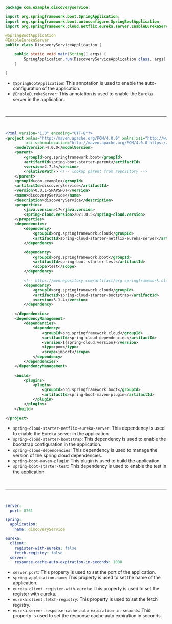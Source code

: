 ```java
package com.example.discoveryservice;

import org.springframework.boot.SpringApplication;
import org.springframework.boot.autoconfigure.SpringBootApplication;
import org.springframework.cloud.netflix.eureka.server.EnableEurekaServer;

@SpringBootApplication
@EnableEurekaServer
public class DiscoveryServiceApplication {

    public static void main(String[] args) {
        SpringApplication.run(DiscoveryServiceApplication.class, args);
    }

}
```

- ``@SpringBootApplication``: This annotation is used to enable the auto-configuration of the application.
- ``@EnableEurekaServer``: This annotation is used to enable the Eureka server in the application.



<br/>

-------

<br/>

```xml
<?xml version="1.0" encoding="UTF-8"?>
<project xmlns="http://maven.apache.org/POM/4.0.0" xmlns:xsi="http://www.w3.org/2001/XMLSchema-instance"
         xsi:schemaLocation="http://maven.apache.org/POM/4.0.0 https://maven.apache.org/xsd/maven-4.0.0.xsd">
    <modelVersion>4.0.0</modelVersion>
    <parent>
        <groupId>org.springframework.boot</groupId>
        <artifactId>spring-boot-starter-parent</artifactId>
        <version>2.7.5</version>
        <relativePath/> <!-- lookup parent from repository -->
    </parent>
    <groupId>com.example</groupId>
    <artifactId>discoveryService</artifactId>
    <version>0.0.1-SNAPSHOT</version>
    <name>discoveryService</name>
    <description>discoveryService</description>
    <properties>
        <java.version>17</java.version>
        <spring-cloud.version>2021.0.5</spring-cloud.version>
    </properties>
    <dependencies>
        <dependency>
            <groupId>org.springframework.cloud</groupId>
            <artifactId>spring-cloud-starter-netflix-eureka-server</artifactId>
        </dependency>

        <dependency>
            <groupId>org.springframework.boot</groupId>
            <artifactId>spring-boot-starter-test</artifactId>
            <scope>test</scope>
        </dependency>

        <!-- https://mvnrepository.com/artifact/org.springframework.cloud/spring-cloud-starter-bootstrap -->
        <dependency>
            <groupId>org.springframework.cloud</groupId>
            <artifactId>spring-cloud-starter-bootstrap</artifactId>
            <version>3.1.4</version>
        </dependency>

    </dependencies>
    <dependencyManagement>
        <dependencies>
            <dependency>
                <groupId>org.springframework.cloud</groupId>
                <artifactId>spring-cloud-dependencies</artifactId>
                <version>${spring-cloud.version}</version>
                <type>pom</type>
                <scope>import</scope>
            </dependency>
        </dependencies>
    </dependencyManagement>

    <build>
        <plugins>
            <plugin>
                <groupId>org.springframework.boot</groupId>
                <artifactId>spring-boot-maven-plugin</artifactId>
            </plugin>
        </plugins>
    </build>

</project>
```

- ``spring-cloud-starter-netflix-eureka-server``: This dependency is used to enable the Eureka server in the application.
- ``spring-cloud-starter-bootstrap``: This dependency is used to enable the bootstrap configuration in the application.
- ``spring-cloud-dependencies``: This dependency is used to manage the version of the spring cloud dependencies.
- ``spring-boot-maven-plugin``: This plugin is used to build the application.
- ``spring-boot-starter-test``: This dependency is used to enable the test in the application.

<br/>

-----------

<br/>


```yaml
server:
  port: 8761

spring:
  application:
    name: discoveryService

eureka:
  client:
    register-with-eureka: false
    fetch-registry: false
  server:
    response-cache-auto-expiration-in-seconds: 1000
```

- ``server.port``: This property is used to set the port of the application.
- ``spring.application.name``: This property is used to set the name of the application.
- ``eureka.client.register-with-eureka``: This property is used to set the register with eureka.
- ``eureka.client.fetch-registry``: This property is used to set the fetch registry.
- ``eureka.server.response-cache-auto-expiration-in-seconds``: This property is used to set the response cache auto expiration in seconds.